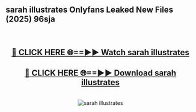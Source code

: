 <h2>sarah illustrates Onlyfans Leaked New Files (2025) 96sja</h2>
<br>
<div align="center">
<h2><a href="https://mediafiles.top/sarah_illustrates&ref=git" rel="nofollow">🔴 CLICK HERE 🌐==►► Watch sarah illustrates</a></h2>
<h2><a href="https://mediafiles.top/sarah_illustrates&ref=git" rel="nofollow">🔴 CLICK HERE 🌐==►► Download sarah illustrates</a></h2>
<br>
<a href="https://mediafiles.top/sarah_illustrates&ref=git" rel="nofollow" data-target="animated-image.originalLink"><img src="https://i.ibb.co.com/xMMVF88/686577567.gif" alt="sarah illustrates" style="max-width: 100%; display: inline-block;" data-target="animated-image.originalImage"></a>
</div>
<br>
<br>